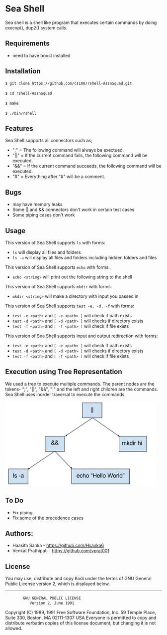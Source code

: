 # Sea Shell

Sea shell is a shell like program that executes certain commands by doing execvp(), dup2() system calls. 


## Requirements
- need to have boost installed


## Installation

```Installation
$ git clone https://github.com/cs100/rshell-AssnSquad.git

$ cd rshell-AssnSquad

$ make

$ ./bin/rshell
```

## Features
Sea Shell supports all connectors such as;
- ";" = The following command will always be exectued.
- "||" = If the current command fails, the following command will be executed.
- "&&" = If the current command succeeds, the following command will be executed.
- "#" = Everything after "#" will be a comment.

## Bugs
- may have memory leaks
- Some || and && connectors don't work in certain test cases
- Some piping cases don't work


## Usage

This version of Sea Shell supports ```ls``` with forms:
* ```ls``` will display all files and folders
* ```ls -a``` will display all files and folders including hidden folders and files

This version of Sea Shell supports ```echo``` with forms:
* ```echo <string>``` will print out the following string to the shell

This version of Sea Shell supports ```mkdir``` with forms:
* ```mkdir <string>``` will make a directory with input you passed in

This version of Sea Shell supports ```test -e, -d, -f``` with forms:
* ```test -e <path>``` and ```[ -e <path> ]``` will check if path exists
* ```test -d <path>``` and ```[ -d <path> ]``` will checks if directory exists
* ```test -f <path>``` and ```[ -f <path> ]``` will check if file exists

This version of Sea Shell supports input and output redirection with forms:
* ```test -e <path>``` and ```[ -e <path> ]``` will check if path exists
* ```test -d <path>``` and ```[ -d <path> ]``` will checks if directory exists
* ```test -f <path>``` and ```[ -f <path> ]``` will check if file exists

## Execution using Tree Representation
We used a tree to execute multiple commands. The parent nodes are the tokens- ";", "||", "&&", "|" and the left and right children are the commands.
Sea Shell uses inorder traversal to execute the commands.

![Alt text](/SpecialDocs/tree.png?raw=true "Optional Title")

## To Do
- Fix piping 
- Fix some of the precedence cases


## Authors:
* Haasith Sanka - https://github.com/Hsanka6
* Venkat Prathipati - https://github.com/vprat001



## License 
You may use, distribute and copy Kodi under the terms of GNU General
 Public License version 2, which is displayed below.

-------------------------------------------------------------------------

		    GNU GENERAL PUBLIC LICENSE
		       Version 2, June 1991

 Copyright (C) 1989, 1991 Free Software Foundation, Inc.
                       59 Temple Place, Suite 330, Boston, MA  02111-1307  USA
 Everyone is permitted to copy and distribute verbatim copies
 of this license document, but changing it is not allowed.






